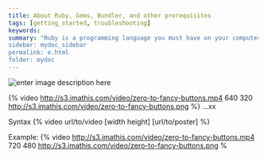 ```yaml
---
title: About Ruby, Gems, Bundler, and other prerequisites
tags: [getting_started, troubleshooting]
keywords:
summary: "Ruby is a programming language you must have on your computer in order to build Jekyll locally. Ruby has various gems (or plugins:video_tag.rb
sidebar: mydoc_sidebar
permalink: e.html
folder: mydoc
---
```


![enter image description here](http://ilkokuma.egitimhane.com/wp-content/gif/esesi.gif)




{% video http://s3.imathis.com/video/zero-to-fancy-buttons.mp4 640 320 http://s3.imathis.com/video/zero-to-fancy-buttons.png %}
...xx

 Syntax {% video url/to/video [width height] [url/to/poster] %}

 Example:
 {% video http://s3.imathis.com/video/zero-to-fancy-buttons.mp4 720 480 http://s3.imathis.com/video/zero-to-fancy-buttons.png %
